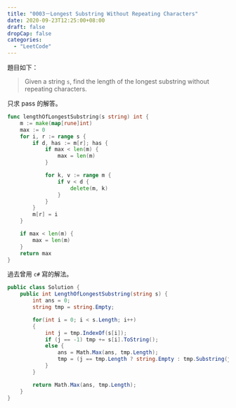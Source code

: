 ```yaml
---
title: "0003－Longest Substring Without Repeating Characters"
date: 2020-09-23T12:25:00+08:00
draft: false
dropCap: false
categories:
  - "LeetCode"
---
```


題目如下：

> Given a string `s`, find the length of the longest substring without repeating characters.

<!--more-->

只求 pass 的解答。

```go
func lengthOfLongestSubstring(s string) int {
	m := make(map[rune]int)
	max := 0
	for i, r := range s {
		if d, has := m[r]; has {
			if max < len(m) {
				max = len(m)
			}

			for k, v := range m {
				if v < d {
					delete(m, k)
				}
			}
		}
		m[r] = i
	}

	if max < len(m) {
		max = len(m)
	}
	return max
}
```

過去曾用 `c#` 寫的解法。

```csharp
public class Solution {
    public int LengthOfLongestSubstring(string s) {
        int ans = 0;
        string tmp = string.Empty;

        for(int i = 0; i < s.Length; i++)
        {
            int j = tmp.IndexOf(s[i]);
            if (j == -1) tmp += s[i].ToString();
            else {
                ans = Math.Max(ans, tmp.Length);
                tmp = (j == tmp.Length ? string.Empty : tmp.Substring(j+1)) + s[i].ToString();
            }
        }

        return Math.Max(ans, tmp.Length);
    }
}
```
